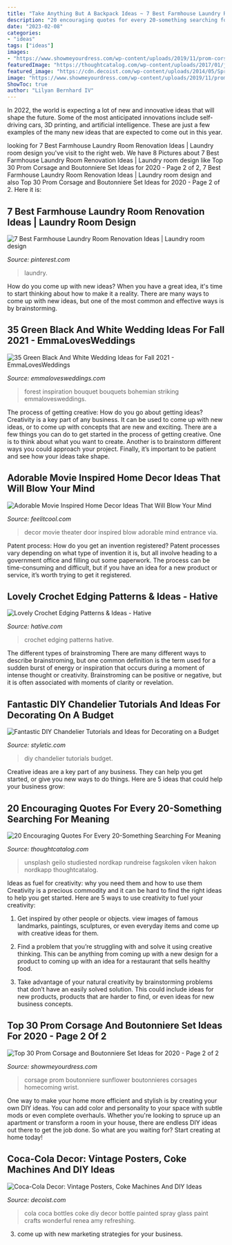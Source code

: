 ```yaml
---
title: "Take Anything But A Backpack Ideas ~ 7 Best Farmhouse Laundry Room Renovation Ideas"
description: "20 encouraging quotes for every 20-something searching for meaning"
date: "2023-02-08"
categories:
- "ideas"
tags: ["ideas"]
images:
- "https://www.showmeyourdress.com/wp-content/uploads/2019/11/prom-corsage-and-boutonniere-set-ideas-25.jpg"
featuredImage: "https://thoughtcatalog.com/wp-content/uploads/2017/01/jjin4eu2gr0-hakon-sataoen.jpg?w=1140"
featured_image: "https://cdn.decoist.com/wp-content/uploads/2014/05/Spray-painted-Coke-bottles-is-a-wonderful-DIY-project-idea.jpg"
image: "https://www.showmeyourdress.com/wp-content/uploads/2019/11/prom-corsage-and-boutonniere-set-ideas-25.jpg"
ShowToc: true
author: "Lilyan Bernhard IV"
---
```



In 2022, the world is expecting a lot of new and innovative ideas that will shape the future. Some of the most anticipated innovations include self-driving cars, 3D printing, and artificial intelligence. These are just a few examples of the many new ideas that are expected to come out in this year.

	

		
looking for 7 Best Farmhouse Laundry Room Renovation Ideas | Laundry room design you've visit to the right web. We have 8 Pictures about 7 Best Farmhouse Laundry Room Renovation Ideas | Laundry room design like Top 30 Prom Corsage and Boutonniere Set Ideas for 2020 - Page 2 of 2, 7 Best Farmhouse Laundry Room Renovation Ideas | Laundry room design and also Top 30 Prom Corsage and Boutonniere Set Ideas for 2020 - Page 2 of 2. Here it is:
		
    
## 7 Best Farmhouse Laundry Room Renovation Ideas | Laundry Room Design

<img loading=lazy src="https://i.pinimg.com/736x/cb/b2/0c/cbb20c4aabf63cccc810e4848cae52b0.jpg" onerror="this.onerror=null;this.src='https://tse4.mm.bing.net/th?id=OIP.lrcRqPZAzaU0zKLSbkVH0gHaLe&amp;pid=15.1';" alt="7 Best Farmhouse Laundry Room Renovation Ideas | Laundry room design">

_Source: pinterest.com_

>laundry. 

	

How do you come up with new ideas?
When you have a great idea, it's time to start thinking about how to make it a reality. There are many ways to come up with new ideas, but one of the most common and effective ways is by brainstorming.

    
## 35 Green Black And White Wedding Ideas For Fall 2021 - EmmaLovesWeddings

<img loading=lazy src="https://emmalovesweddings.com/wp-content/uploads/2019/04/wild-bohemian-wedding-bouquet.jpg" onerror="this.onerror=null;this.src='https://tse1.mm.bing.net/th?id=OIP.QgNx4viFjv90CX4qNVXhRgHaLH&amp;pid=15.1';" alt="35 Green Black And White Wedding Ideas for Fall 2021 - EmmaLovesWeddings">

_Source: emmalovesweddings.com_

>forest inspiration bouquet bouquets bohemian striking emmalovesweddings. 

	

The process of getting creative: How do you go about getting ideas?
Creativity is a key part of any business. It can be used to come up with new ideas, or to come up with concepts that are new and exciting. There are a few things you can do to get started in the process of getting creative. One is to think about what you want to create. Another is to brainstorm different ways you could approach your project. Finally, it’s important to be patient and see how your ideas take shape.

    
## Adorable Movie Inspired Home Decor Ideas That Will Blow Your Mind

<img loading=lazy src="http://feelitcool.com/wp-content/uploads/2017/01/movies-inspired-home-decor-ideas3.jpg" onerror="this.onerror=null;this.src='https://tse2.mm.bing.net/th?id=OIP.71zBNqblG3wEnR0_CdufugHaJ3&amp;pid=15.1';" alt="Adorable Movie Inspired Home Decor Ideas That Will Blow Your Mind">

_Source: feelitcool.com_

>decor movie theater door inspired blow adorable mind entrance via. 

	

Patent process: How do you get an invention registered?
Patent processes vary depending on what type of invention it is, but all involve heading to a government office and filling out some paperwork. The process can be time-consuming and difficult, but if you have an idea for a new product or service, it’s worth trying to get it registered.

    
## Lovely Crochet Edging Patterns &amp; Ideas - Hative

<img loading=lazy src="https://hative.com/wp-content/uploads/2016/08/1-crochet-edging.jpg" onerror="this.onerror=null;this.src='https://tse3.mm.bing.net/th?id=OIP.ROgELRH9LSaCC-fVM0hT0wHaHa&amp;pid=15.1';" alt="Lovely Crochet Edging Patterns &amp; Ideas - Hative">

_Source: hative.com_

>crochet edging patterns hative. 

	

The different types of brainstroming
There are many different ways to describe brainstroming, but one common definition is the term used for a sudden burst of energy or inspiration that occurs during a moment of intense thought or creativity. Brainstroming can be positive or negative, but it is often associated with moments of clarity or revelation.

    
## Fantastic DIY Chandelier Tutorials And Ideas For Decorating On A Budget

<img loading=lazy src="https://styletic.com/wp-content/uploads/2015/09/1-diy-chandelier-ideas-tutorials.jpg" onerror="this.onerror=null;this.src='https://tse3.mm.bing.net/th?id=OIP.FW71EWQz_MigDpV1E_SlCAHaOl&amp;pid=15.1';" alt="Fantastic DIY Chandelier Tutorials and Ideas for Decorating on a Budget">

_Source: styletic.com_

>diy chandelier tutorials budget. 

	

Creative ideas are a key part of any business. They can help you get started, or give you new ways to do things. Here are 5 ideas that could help your business grow:

    
## 20 Encouraging Quotes For Every 20-Something Searching For Meaning

<img loading=lazy src="https://thoughtcatalog.com/wp-content/uploads/2017/01/jjin4eu2gr0-hakon-sataoen.jpg?w=1140" onerror="this.onerror=null;this.src='https://tse2.mm.bing.net/th?id=OIP.eMk9u7oj3l3Rh6HN0kYeHQHaFA&amp;pid=15.1';" alt="20 Encouraging Quotes For Every 20-Something Searching For Meaning">

_Source: thoughtcatalog.com_

>unsplash geilo studiested nordkap rundreise fagskolen viken hakon nordkapp thoughtcatalog. 

	

Ideas as fuel for creativity: why you need them and how to use them
Creativity is a precious commodity and it can be hard to find the right ideas to help you get started. Here are 5 ways to use creativity to fuel your creativity:
1. Get inspired by other people or objects. view images of famous landmarks, paintings, sculptures, or even everyday items and come up with creative ideas for them.

2. Find a problem that you’re struggling with and solve it using creative thinking. This can be anything from coming up with a new design for a product to coming up with an idea for a restaurant that sells healthy food.

3. Take advantage of your natural creativity by brainstorming problems that don’t have an easily solved solution. This could include ideas for new products, products that are harder to find, or even ideas for new business concepts.


    
## Top 30 Prom Corsage And Boutonniere Set Ideas For 2020 - Page 2 Of 2

<img loading=lazy src="https://www.showmeyourdress.com/wp-content/uploads/2019/11/prom-corsage-and-boutonniere-set-ideas-25.jpg" onerror="this.onerror=null;this.src='https://tse1.mm.bing.net/th?id=OIP.0AIjKctfYWOABcwRg62VyQHaNO&amp;pid=15.1';" alt="Top 30 Prom Corsage and Boutonniere Set Ideas for 2020 - Page 2 of 2">

_Source: showmeyourdress.com_

>corsage prom boutonniere sunflower boutonnieres corsages homecoming wrist. 

	

One way to make your home more efficient and stylish is by creating your own DIY ideas. You can add color and personality to your space with subtle mods or even complete overhauls. Whether you're looking to spruce up an apartment or transform a room in your house, there are endless DIY ideas out there to get the job done. So what are you waiting for? Start creating at home today!

    
## Coca-Cola Decor: Vintage Posters, Coke Machines And DIY Ideas

<img loading=lazy src="https://cdn.decoist.com/wp-content/uploads/2014/05/Spray-painted-Coke-bottles-is-a-wonderful-DIY-project-idea.jpg" onerror="this.onerror=null;this.src='https://tse4.mm.bing.net/th?id=OIP.xbCmGuW4dyDkhmtB34i0IgHaKW&amp;pid=15.1';" alt="Coca-Cola Decor: Vintage Posters, Coke Machines And DIY Ideas">

_Source: decoist.com_

>cola coca bottles coke diy decor bottle painted spray glass paint crafts wonderful renea amy refreshing. 

	

3. come up with new marketing strategies for your business.

